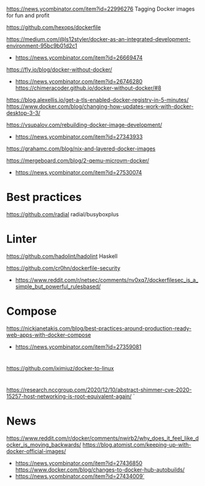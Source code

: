 https://news.ycombinator.com/item?id=22996276 Tagging Docker images for fun and profit

https://github.com/hexops/dockerfile

https://medium.com/@ls12styler/docker-as-an-integrated-development-environment-95bc9b01d2c1
* https://news.ycombinator.com/item?id=26669474

https://fly.io/blog/docker-without-docker/
* https://news.ycombinator.com/item?id=26746280
  https://chimeracoder.github.io/docker-without-docker/#8

https://blog.alexellis.io/get-a-tls-enabled-docker-registry-in-5-minutes/
https://www.docker.com/blog/changing-how-updates-work-with-docker-desktop-3-3/  

https://vsupalov.com/rebuilding-docker-image-development/
* https://news.ycombinator.com/item?id=27343933

https://grahamc.com/blog/nix-and-layered-docker-images

https://mergeboard.com/blog/2-qemu-microvm-docker/
* https://news.ycombinator.com/item?id=27530074

# Best practices
https://github.com/radial
radial/busyboxplus

# Linter
https://github.com/hadolint/hadolint Haskell

https://github.com/cr0hn/dockerfile-security
* https://www.reddit.com/r/netsec/comments/nv0xq7/dockerfilesec_is_a_simple_but_powerful_rulesbased/

# Compose
https://nickjanetakis.com/blog/best-practices-around-production-ready-web-apps-with-docker-compose
* https://news.ycombinator.com/item?id=27359081

#
https://github.com/iximiuz/docker-to-linux


# 
https://research.nccgroup.com/2020/12/10/abstract-shimmer-cve-2020-15257-host-networking-is-root-equivalent-again/
`
# News
https://www.reddit.com/r/docker/comments/nwirb2/why_does_it_feel_like_docker_is_moving_backwards/
https://blog.atomist.com/keeping-up-with-docker-official-images/
* https://news.ycombinator.com/item?id=27436850
https://www.docker.com/blog/changes-to-docker-hub-autobuilds/
* https://news.ycombinator.com/item?id=27434009`